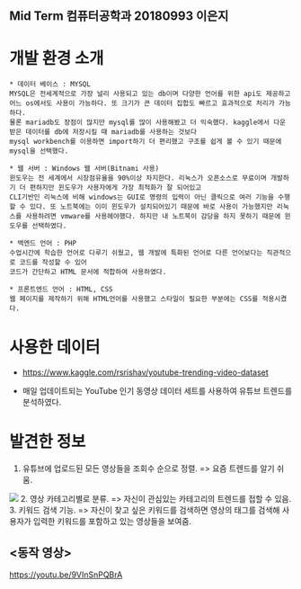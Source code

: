 Mid Term 컴퓨터공학과 20180993 이은지
----------------------

개발 환경 소개
===============

```
* 데이터 베이스 : MYSQL
MYSQL은 전세계적으로 가장 널리 사용되고 있는 db이며 다양한 언어를 위한 api도 제공하고 어느 os에서도 사용이 가능하다. 또 크기가 큰 데이터 집합도 빠르고 효과적으로 처리가 가능하다.
물론 mariadb도 장점이 많지만 mysql를 많이 사용해봤고 더 익숙했다. kaggle에서 다운 받은 데이터를 db에 저장시킬 때 mariadb를 사용하는 것보다
mysql workbench를 이용하면 import하기 더 편리했고 구조를 쉽게 볼 수 있기 때문에 mysql을 선택했다. 
```
```
* 웹 서버 : Windows 웹 서버(Bitnami 사용)
윈도우는 전 세계에서 시장점유율을 90%이상 차지한다. 리눅스가 오픈소스로 무료이며 개발하기 더 편하지만 윈도우가 사용자에게 가장 최적화가 잘 되어있고
CLI기반인 리눅스에 비해 windows는 GUI로 명령의 입력이 아닌 클릭으로 여러 기능을 수행할 수 있다. 또 노트북에는 이미 윈도우가 설치되어있기 때문에 바로 사용이 가능했지만 리눅스를 사용하려면 vmware를 사용헤야했다. 하지만 내 노트북이 감당을 하지 못하기 때문에 윈도우를 선택하였다.

```
```
* 백엔드 언어 : PHP
수업시간에 학습한 언어로 다루기 쉬웠고, 웹 개발에 특화된 언어로 다른 언어보다는 직관적으로 코드를 작성할 수 있어
코드가 간단하고 HTML 문서에 적합하여 사용하였다.
```
```
* 프론트엔드 언어 : HTML, CSS
웹 페이지를 제작하기 위해 HTML언어를 사용했고 스타일이 필요한 부분에는 CSS를 적용시켰다.
```

사용한 데이터
=============
* https://www.kaggle.com/rsrishav/youtube-trending-video-dataset

* 매일 업데이트되는 YouTube 인기 동영상 데이터 세트를 사용하여 유튜브 트렌드를 분석하였다.


발견한 정보
==============
1. 유튜브에 업로드된 모든 영상들을 조회수 순으로 정렬. => 요즘 트렌드를 알기 쉬움.
<img src="https://user-images.githubusercontent.com/53183320/97819865-a0c52180-1cee-11eb-82fd-01c08a709a50.PNG">
2. 영상 카테고리별로 분류. => 자신이 관심있는 카테고리의 트렌드를 접할 수 있음.
3. 키워드 검색 기능. => 자신이 찾고 싶은 키워드를 검색하면 영상의 태그를 검색해 사용자가 입력한 키워드를 포함하고 있는 영상들을 보여줌.

<동작 영상>
----------
https://youtu.be/9VInSnPQBrA
